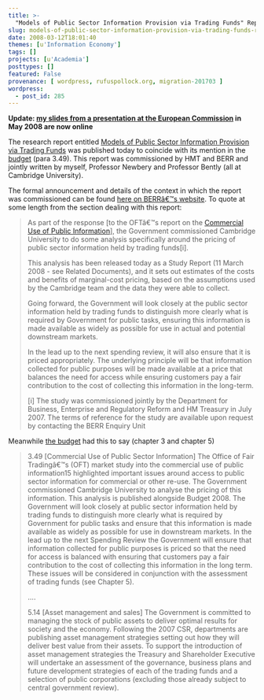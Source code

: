```yaml
---
title: >-
  "Models of Public Sector Information Provision via Trading Funds" Report Published Today
slug: models-of-public-sector-information-provision-via-trading-funds-report-published-today
date: 2008-03-12T18:01:40
themes: [u'Information Economy']
tags: []
projects: [u'Academia']
posttypes: []
featured: False
provenance: [ wordpress, rufuspollock.org, migration-201703 ]
wordpress:
  - post_id: 285
---
```


**Update: [my slides from a presentation at the European Commission](http://ec.europa.eu/information_society/policy/psi/docs/pdfs/minutes_psi_group_meetings/presentations/11th/pollock.pdf) in May 2008 are now online**

The research report entitled [Models of Public Sector Information Provision via Trading Funds](http://www.berr.gov.uk/files/file45136.pdf) was published today to coincide with its mention in the [budget](http://www.hm-treasury.gov.uk/budget/budget_08/bud_bud08_index.cfm) (para 3.49). This report was commissioned by HMT and BERR and jointly written by myself, Professor Newbery and Professor Bently (all at Cambridge University). 

The formal announcement and details of the context in which the report was commissioned can be found [here on BERRâ€™s website](http://www.berr.gov.uk/bbf/competition/market-studies/public-information/page39978.html). To quote at some length from the section dealing with this report:

> As part of the response [to the OFTâ€™s report on the [Commercial Use of Public Information](http://www.oft.gov.uk/advice_and_resources/resource_base/market-studies/public-information)], the Government commissioned Cambridge University to do some analysis specifically around the pricing of public sector information held by trading funds[i].
>
> This analysis has been released today as a Study Report (11 March 2008 - see Related Documents), and it sets out estimates of the costs and benefits of marginal-cost pricing, based on the assumptions used by the Cambridge team and the data they were able to collect.
>
> Going forward, the Government will look closely at the public sector information held by trading funds to distinguish more clearly what is required by Government for public tasks, ensuring this information is made available as widely as possible for use in actual and potential downstream markets.
>
> In the lead up to the next spending review, it will also ensure that it is priced appropriately. The underlying principle will be that information collected for public purposes will be made available at a price that balances the need for access while ensuring customers pay a fair contribution to the cost of collecting this information in the long-term.
>
> [i] The study was commissioned jointly by the Department for Business, Enterprise and Regulatory Reform and HM Treasury in July 2007. The terms of reference for the study are available upon request by contacting the BERR Enquiry Unit

Meanwhile [the budget](http://www.hm-treasury.gov.uk/budget/budget_08/bud_bud08_index.cfm) had this to say (chapter 3 and chapter 5)

> 3.49 [Commercial Use of Public Sector Information] The Office of Fair Tradingâ€™s (OFT) market study into the commercial use of public information15 highlighted important issues around access to public sector information for commercial or other re-use. The Government commissioned Cambridge University to analyse the pricing of this information. This analysis is published alongside Budget 2008. The Government will look closely at public sector information held by trading funds to distinguish more clearly what is required by Government for public tasks and ensure that this information is made available as widely as possible for use in downstream markets. In the lead up to the next Spending Review the Government will ensure that information collected for public purposes is priced so that the need for access is balanced with ensuring that customers pay a fair contribution to the cost of collecting this information in the long term. These issues will be considered in conjunction with the assessment of trading funds (see Chapter 5).
>
> ....
> 
> 5.14 [Asset management and sales] The Government is committed to managing the stock of public assets to deliver optimal results for society and the economy. Following the 2007 CSR, departments are publishing asset management strategies setting out how they will deliver best value from their assets. To support the introduction of asset management strategies the Treasury and Shareholder Executive will undertake an assessment of the governance, business plans and future development strategies of each of the trading funds and a selection of public corporations (excluding those already subject to central government review).



